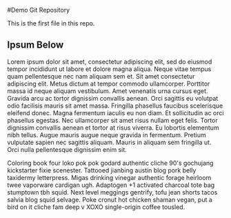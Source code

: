 #Demo Git Repository

This is the first file in this repo.

## Ipsum Below

Lorem ipsum dolor sit amet, consectetur adipiscing elit, sed do eiusmod tempor incididunt ut labore et dolore magna aliqua. Neque vitae tempus quam pellentesque nec nam aliquam sem et. Sit amet consectetur adipiscing elit. Metus dictum at tempor commodo ullamcorper. Porttitor massa id neque aliquam vestibulum. Amet venenatis urna cursus eget. Gravida arcu ac tortor dignissim convallis aenean. Orci sagittis eu volutpat odio facilisis mauris sit amet massa. Fringilla phasellus faucibus scelerisque eleifend donec. Magna fermentum iaculis eu non diam. Et sollicitudin ac orci phasellus egestas. Nec ullamcorper sit amet risus nullam eget felis. Tortor dignissim convallis aenean et tortor at risus viverra. Eu lobortis elementum nibh tellus. Augue mauris augue neque gravida in fermentum. Pretium vulputate sapien nec sagittis aliquam. Mauris in aliquam sem fringilla ut. Orci nulla pellentesque dignissim enim sit.

Coloring book four loko pok pok godard authentic cliche 90's gochujang kickstarter fixie scenester. Tattooed jianbing austin blog pork belly taxidermy letterpress. Migas drinking vinegar authentic forage heirloom twee vaporware cardigan ugh. Adaptogen +1 activated charcoal tote bag stumptown tbh squid. Next level meggings gentrify, tofu jean shorts tacos salvia blog squid selvage. Poke cronut hot chicken shaman vegan, put a bird on it cliche fam deep v XOXO single-origin coffee tousled.